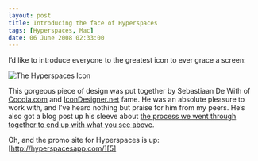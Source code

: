 ```yaml
---
layout: post
title: Introducing the face of Hyperspaces
tags: [Hyperspaces, Mac]
date: 06 June 2008 02:33:00
---
```


I’d like to introduce everyone to the greatest icon to ever grace a screen:

![The Hyperspaces Icon][1]

This gorgeous piece of design was put together by Sebastiaan De With of [Cocoia.com][2] and [IconDesigner.net][3] fame. He was an absolute pleasure to work with, and I’ve heard nothing but praise for him from my peers. He’s also got a blog post up his sleeve about [the process we went through together to end up with what you see above][4].

Oh, and the promo site for Hyperspaces is up: [http://hyperspacesapp.com/][5]

 [1]: http://static.tonyarnold.com/hyperspaces_icon-1306152294.png "Hyperspaces Icon"
 [2]: http://cocoia.com
 [3]: http://icondesigner.net/
 [4]: http://blog.cocoia.com/2008/06/13/faster-than-light-making-the-hyperspaces-icon/
 [5]: http://hyperspacesapp.com/